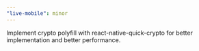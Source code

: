 ```yaml
---
"live-mobile": minor
---
```


Implement crypto polyfill with react-native-quick-crypto for better implementation and better performance.
